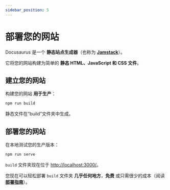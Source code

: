 ```yaml
---
sidebar_position: 5
---
```


# 部署您的网站

Docusaurus 是一个 **静态站点生成器**（也称为 **[Jamstack](https://jamstack.org/)**）。

它将您的网站构建为简单的 **静态 HTML、JavaScript 和 CSS 文件**。

## 建立您的网站

构建您的网站 **用于生产**：

```bash
npm run build
```

静态文件在“build”文件夹中生成。

## 部署您的网站

在本地测试您的生产版本：

```bash
npm run serve
```

`build` 文件夹现在位于 [http://localhost:3000/](http://localhost:3000/)。

您现在可以轻松部署 `build` 文件夹 **几乎任何地方**，**免费** 或只需很少的成本（阅读 **[部署指南](https://docusaurus.io/docs/deployment)**）。
